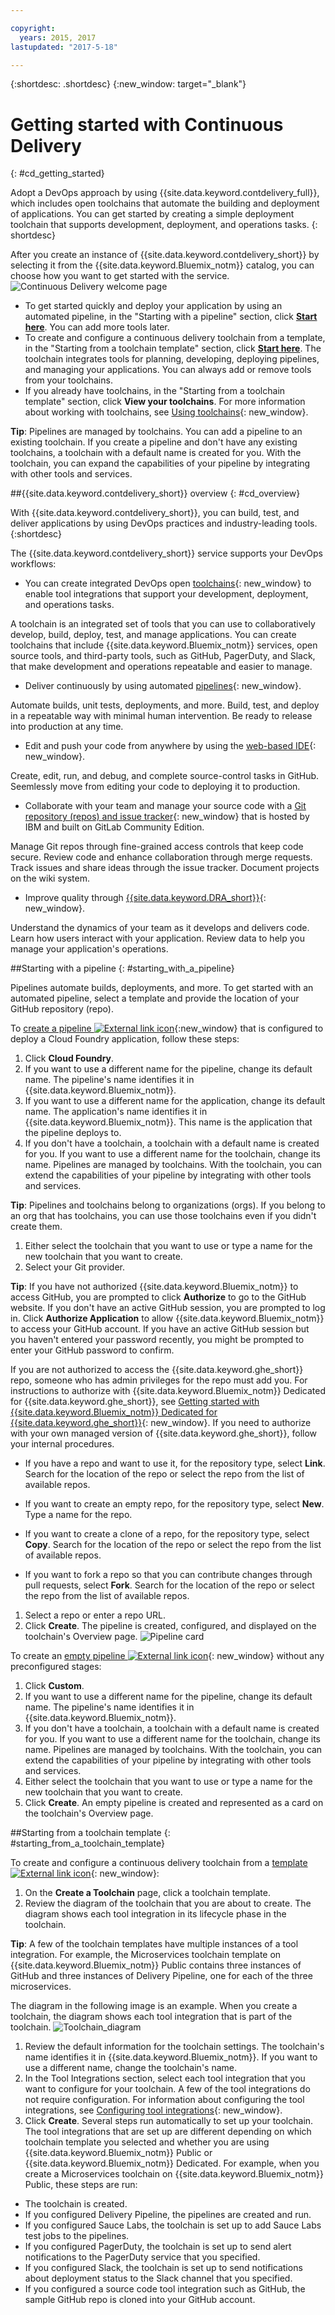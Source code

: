 ```yaml
---

copyright:
  years: 2015, 2017
lastupdated: "2017-5-18"

---
```


{:shortdesc: .shortdesc}
{:new_window: target="_blank"}

# Getting started with Continuous Delivery
{: #cd_getting_started}

Adopt a DevOps approach by using {{site.data.keyword.contdelivery_full}}, which includes open toolchains that automate the building and deployment of applications. You can get started by creating a simple deployment toolchain that supports development, deployment, and operations tasks.
{: shortdesc}

After you create an instance of {{site.data.keyword.contdelivery_short}} by selecting it from the {{site.data.keyword.Bluemix_notm}} catalog, you can choose how you want to get started with the service.
 ![Continuous Delivery welcome page](images/cd_landing_page.png)

 * To get started quickly and deploy your application by using an automated pipeline, in the "Starting with a pipeline" section, click **[Start here](#starting_with_a_pipeline)**. You can add more tools later.
 * To create and configure a continuous delivery toolchain from a template, in the "Starting from a toolchain template" section, click **[Start here](#starting_from_a_toolchain_template)**. The toolchain integrates tools for planning, developing, deploying pipelines, and managing your applications. You can always add or remove tools from your toolchains.
 * If you already have toolchains, in the "Starting from a toolchain template" section, click **View your toolchains**. For more information about working with toolchains, see [Using toolchains](/docs/services/ContinuousDelivery/toolchains_using.html){: new_window}.

**Tip**: Pipelines are managed by toolchains. You can add a pipeline to an existing toolchain. If you create a pipeline and don't have any existing toolchains, a toolchain with a default name is created for you. With the toolchain, you can expand the capabilities of your pipeline by integrating with other tools and services.

##{{site.data.keyword.contdelivery_short}} overview
{: #cd_overview}

With {{site.data.keyword.contdelivery_short}}, you can build, test, and deliver applications by using DevOps practices and industry-leading tools.
{:shortdesc}

The {{site.data.keyword.contdelivery_short}} service supports your DevOps workflows:

 * You can create integrated DevOps open [toolchains](/docs/services/ContinuousDelivery/toolchains_about.html){: new_window} to enable tool integrations that support your development, deployment, and operations tasks.

  A toolchain is an integrated set of tools that you can use to collaboratively develop, build, deploy, test, and manage applications. You can create toolchains that include {{site.data.keyword.Bluemix_notm}} services, open source tools, and third-party tools, such as GitHub, PagerDuty, and Slack, that make development and operations repeatable and easier to manage.

 * Deliver continuously by using automated [pipelines](/docs/services/ContinuousDelivery/pipeline_about.html){: new_window}.

  Automate builds, unit tests, deployments, and more. Build, test, and deploy in a repeatable way with minimal human intervention. Be ready to release into production at any time.

 * Edit and push your code from anywhere by using the [web-based IDE](/docs/services/ContinuousDelivery/web_ide.html){: new_window}.

  Create, edit, run, and debug, and complete source-control tasks in GitHub. Seemlessly move from editing your code to deploying it to production. 
  
 * Collaborate with your team and manage your source code with a [Git repository (repos) and issue tracker](/docs/services/ContinuousDelivery/git_working.html#git_working){: new_window} that is hosted by IBM and built on GitLab Community Edition.

  Manage Git repos through fine-grained access controls that keep code secure. Review code and enhance collaboration through merge requests. Track issues and share ideas through the issue tracker. Document projects on the wiki system.

 * Improve quality through [{{site.data.keyword.DRA_short}}](/docs/services/ContinuousDelivery/di_working.html){: new_window}.

  Understand the dynamics of your team as it develops and delivers code. Learn how users interact with your application. Review data to help you manage your application's operations.

##Starting with a pipeline
{: #starting_with_a_pipeline}

Pipelines automate builds, deployments, and more. To get started with an automated pipeline, select a template and provide the location of your GitHub repository (repo).

To [create a pipeline ![External link icon](../../icons/launch-glyph.svg "External link icon")](https://console.ng.bluemix.net/devops/pipelines/dashboard/create){:new_window} that is configured to deploy a Cloud Foundry application, follow these steps:

1. Click **Cloud Foundry**.
1. If you want to use a different name for the pipeline, change its default name. The pipeline's name identifies it in {{site.data.keyword.Bluemix_notm}}.
1. If you want to use a different name for the application, change its default name. The application's name identifies it in {{site.data.keyword.Bluemix_notm}}. This name is the application that the pipeline deploys to.
1. If you don't have a toolchain, a toolchain with a default name is created for you. If you want to use a different name for the toolchain, change its name. Pipelines are managed by toolchains. With the toolchain, you can extend the capabilities of your pipeline by integrating with other tools and services.

 **Tip**: Pipelines and toolchains belong to organizations (orgs). If you belong to an org that has toolchains, you can use those toolchains even if you didn't create them.

1. Either select the toolchain that you want to use or type a name for the new toolchain that you want to create.
1. Select your Git provider.

 **Tip**: If you have not authorized {{site.data.keyword.Bluemix_notm}} to access GitHub, you are prompted to click **Authorize** to go  to the GitHub website. If you don't have an active GitHub session, you are prompted to log in. Click **Authorize Application** to allow {{site.data.keyword.Bluemix_notm}} to access your GitHub account. If you have an active GitHub session but you haven't entered your password recently, you might be prompted to enter your GitHub password to confirm.

 If you are not authorized to access the {{site.data.keyword.ghe_short}} repo, someone who has admin privileges for the repo must add you. For instructions to authorize with {{site.data.keyword.Bluemix_notm}} Dedicated for {{site.data.keyword.ghe_short}}, see [Getting started with {{site.data.keyword.Bluemix_notm}} Dedicated for {{site.data.keyword.ghe_short}}](/docs/services/ghededicated/index.html){: new_window}. If you need to authorize with your own managed version of {{site.data.keyword.ghe_short}}, follow your internal procedures.

   * If you have a repo and want to use it, for the repository type, select **Link**. Search for the location of the repo or select the repo from the list of available repos.

   * If you want to create an empty repo, for the repository type, select **New**. Type a name for the repo.

   * If you want to create a clone of a repo, for the repository type, select **Copy**. Search for the location of the repo or select the repo from the list of available repos.

   * If you want to fork a repo so that you can contribute changes through pull requests, select **Fork**. Search for the location of the repo or select the repo from the list of available repos.

1. Select a repo or enter a repo URL.
1. Click **Create**. The pipeline is created, configured, and displayed on the toolchain's Overview page.
 ![Pipeline card](images/cd_pipeline.png)

To create an [empty pipeline ![External link icon](../../icons/launch-glyph.svg "External link icon")](https://console.ng.bluemix.net/devops/pipelines/dashboard/create){: new_window} without any preconfigured stages:

1. Click **Custom**.
1. If you want to use a different name for the pipeline, change its default name. The pipeline's name identifies it in {{site.data.keyword.Bluemix_notm}}.
1. If you don't have a toolchain, a toolchain with a default name is created for you. If you want to use a different name for the toolchain, change its name. Pipelines are managed by toolchains. With the toolchain, you can extend the capabilities of your pipeline by integrating with other tools and services.
1. Either select the toolchain that you want to use or type a name for the new toolchain that you want to create.
1. Click **Create**. An empty pipeline is created and represented as a card on the toolchain's Overview page.

##Starting from a toolchain template
{: #starting_from_a_toolchain_template}

To create and configure a continuous delivery toolchain from a [template ![External link icon](../../icons/launch-glyph.svg "External link icon")](https://console.ng.bluemix.net/devops/create){: new_window}:

1. On the **Create a Toolchain** page, click a toolchain template.  
1. Review the diagram of the toolchain that you are about to create. The diagram shows each tool integration in its lifecycle phase in the toolchain.

 **Tip**: A few of the toolchain templates have multiple instances of a tool integration. For example, the Microservices toolchain template on {{site.data.keyword.Bluemix_notm}} Public contains three instances of GitHub and three instances of Delivery Pipeline, one for each of the three microservices.

 The diagram in the following image is an example. When you create a toolchain, the diagram shows each tool integration that is part of the toolchain.
 ![Toolchain_diagram](images/toolchain_diagram.png)
1. Review the default information for the toolchain settings. The toolchain's name identifies it in {{site.data.keyword.Bluemix_notm}}. If you want to use a different name, change the toolchain's name.
1. In the Tool Integrations section, select each tool integration that you want to configure for your toolchain. A few of the tool integrations do not require configuration. For information about configuring the tool integrations, see [Configuring tool integrations](/docs/services/ContinuousDelivery/toolchains_integrations.html){: new_window}.
1. Click **Create**. Several steps run automatically to set up your toolchain. The tool integrations that are set up are different depending on which toolchain template you selected and whether you are using {{site.data.keyword.Bluemix_notm}} Public or {{site.data.keyword.Bluemix_notm}} Dedicated. For example, when you create a Microservices toolchain on {{site.data.keyword.Bluemix_notm}} Public, these steps are run:

 * The toolchain is created.
 * If you configured Delivery Pipeline, the pipelines are created and run.
 * If you configured Sauce Labs, the toolchain is set up to add Sauce Labs test jobs to the pipelines.
 * If you configured PagerDuty, the toolchain is set up to send alert notifications to the PagerDuty service that you specified.
 * If you configured Slack, the toolchain is set up to send notifications about deployment status to the Slack channel that you specified.
 * If you configured a source code tool integration such as GitHub, the sample GitHub repo is cloned into your GitHub account.
